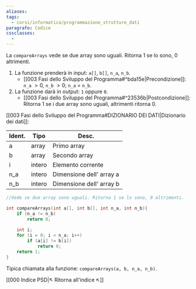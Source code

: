 ```yaml
---
aliases: 
tags:
  - corsi/informatica/programmazione_strutture_dati
paragrafo: Codice
cssclasses:
  - 
---
```

La `compareArrays` vede se due array sono uguali. Ritorna $1$ se lo sono, $0$ altrimenti.

1. La funzione prenderà in input: `a[]`, `b[]`, `n_a`, `n_b`.
	- [[003 Fasi dello Sviluppo del Programma#^bda15e|Precondizione]]: `n_a` $> 0$, `n_b` $> 0$; `n_a` $=$ `n_b`.
2. La funzione darà in output: `1` oppure `0`.
	- [[003 Fasi dello Sviluppo del Programma#^23536b|Postcondizione]]: Ritorna $1$ se i due array sono uguali, altrimenti ritorna $0$. 

[[003 Fasi dello Sviluppo del Programma#DIZIONARIO DEI DATI|Dizionario dei dati]]:

| Ident. | Tipo   | Desc.                    |
| ------ | ------ | ------------------------ |
| a      | array  | Primo array              |
| b      | array  | Secondo array            |
| i      | intero | Elemento corrente        |
| n_a    | intero | Dimensione dell' array a |
| n_b    | intero | Dimensione dell' array b |

```C
//Vede se due array sono uguali. Ritorna 1 se lo sono, 0 altrimenti.

int compareArrays(int a[], int b[], int n_a, int n_b){
	if (n_a != n_b)
		return 0;
	
	int i;
	for (i = 0; i < n_a; i++)
		if (a[i] != b[i])
			return 0;
	return 1;
}
```

Tipica chiamata alla funzione: `compareArrays(a, b, n_a, n_b)`.

[[000 Indice PSD|↖ Ritorna all'indice ↖]]
